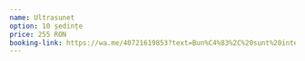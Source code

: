 ```yaml
---
name: Ultrasunet
option: 10 ședințe
price: 255 RON
booking-link: https://wa.me/40721619853?text=Bun%C4%83%2C%20sunt%20interesat%C4%83%20de%20medical%20procedura%20%22Ultrasunet%2010%20%C8%99edin%C8%9Be%20255%20RON%22
---
```

